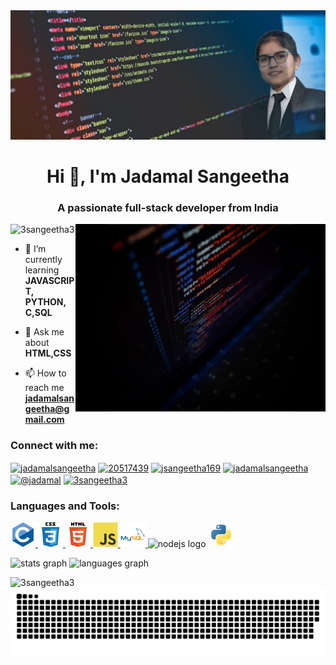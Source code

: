 <img src="banner 2.jpg"/>
<h1 align="center">Hi 👋, I'm Jadamal Sangeetha</h1>
<h3 align="center">A passionate full-stack developer from India</h3>
<img align="right" alt="Coding" width="400" src="picture.jpg">

<p align="left"> <img src="https://komarev.com/ghpvc/?username=3sangeetha3&label=Profile%20views&color=0e75b6&style=flat" alt="3sangeetha3" /> </p>

- 🌱 I’m currently learning **JAVASCRIPT, PYTHON, C,SQL**

- 💬 Ask me about **HTML,CSS**

- 📫 How to reach me **jadamalsangeetha@gmail.com**


<h3 align="left">Connect with me:</h3>
<p align="left">
<a href="https://linkedin.com/in/jadamalsangeetha" target="blank"><img align="center" src="https://raw.githubusercontent.com/rahuldkjain/github-profile-readme-generator/master/src/images/icons/Social/linked-in-alt.svg" alt="jadamalsangeetha" height="30" width="40" /></a>
<a href="https://stackoverflow.com/users/20517439" target="blank"><img align="center" src="https://raw.githubusercontent.com/rahuldkjain/github-profile-readme-generator/master/src/images/icons/Social/stack-overflow.svg" alt="20517439" height="30" width="40" /></a>
<a href="https://instagram.com/jsangeetha169" target="blank"><img align="center" src="https://raw.githubusercontent.com/rahuldkjain/github-profile-readme-generator/master/src/images/icons/Social/instagram.svg" alt="jsangeetha169" height="30" width="40" /></a>
<a href="https://www.hackerrank.com/jadamalsangeetha" target="blank"><img align="center" src="https://raw.githubusercontent.com/rahuldkjain/github-profile-readme-generator/master/src/images/icons/Social/hackerrank.svg" alt="jadamalsangeetha" height="30" width="40" /></a>
<a href="https://www.hackerearth.com/@jadamal" target="blank"><img align="center" src="https://raw.githubusercontent.com/rahuldkjain/github-profile-readme-generator/master/src/images/icons/Social/hackerearth.svg" alt="@jadamal" height="30" width="40" /></a>
<a href="https://auth.geeksforgeeks.org/user/3sangeetha3" target="blank"><img align="center" src="https://raw.githubusercontent.com/rahuldkjain/github-profile-readme-generator/master/src/images/icons/Social/geeks-for-geeks.svg" alt="3sangeetha3" height="30" width="40" /></a>
</p>

<h3 align="left">Languages and Tools:</h3>
<p align="left"> <a href="https://www.cprogramming.com/" target="_blank" rel="noreferrer"> <img src="https://raw.githubusercontent.com/devicons/devicon/master/icons/c/c-original.svg" alt="c" width="40" height="40"/> </a> <a href="https://www.w3schools.com/css/" target="_blank" rel="noreferrer"> <img src="https://raw.githubusercontent.com/devicons/devicon/master/icons/css3/css3-original-wordmark.svg" alt="css3" width="40" height="40"/> </a> <a href="https://www.w3.org/html/" target="_blank" rel="noreferrer"> <img src="https://raw.githubusercontent.com/devicons/devicon/master/icons/html5/html5-original-wordmark.svg" alt="html5" width="40" height="40"/> </a> <a href="https://developer.mozilla.org/en-US/docs/Web/JavaScript" target="_blank" rel="noreferrer"> <img src="https://raw.githubusercontent.com/devicons/devicon/master/icons/javascript/javascript-original.svg" alt="javascript" width="40" height="40"/> </a> <a href="https://www.mysql.com/" target="_blank" rel="noreferrer"> <img src="https://raw.githubusercontent.com/devicons/devicon/master/icons/mysql/mysql-original-wordmark.svg" alt="mysql" width="40" height="40"/> </a><img src="https://cdn.jsdelivr.net/gh/devicons/devicon/icons/nodejs/nodejs-original.svg" height="40" width="40" alt="nodejs logo"  /> <a href="https://www.python.org" target="_blank" rel="noreferrer"> <img src="https://raw.githubusercontent.com/devicons/devicon/master/icons/python/python-original.svg" alt="python" width="40" height="40"/> </a> </p>

<div align="left">
  <img src="https://github-readme-stats.vercel.app/api?hide_title=false&hide_rank=false&show_icons=true&include_all_commits=true&count_private=true&disable_animations=false&theme=radical&locale=en&hide_border=false&username=3sangeetha3" height="150" alt="stats graph"  />
  <img src="https://github-readme-stats.vercel.app/api/top-langs?locale=en&hide_title=false&layout=compact&card_width=320&langs_count=5&theme=radical&hide_border=false&username=3sangeetha3" height="150" alt="languages graph"  /></div>
<p><img align="left" src="https://github-readme-streak-stats.herokuapp.com/?animations=false&theme=radical&locale=en&hide_border=false&user=3sangeetha3&" alt="3sangeetha3" /></p>
<img src="https://github.com/3Sangeetha3/3Sangeetha3/blob/output/snake.svg" alt="Snake animation" />

